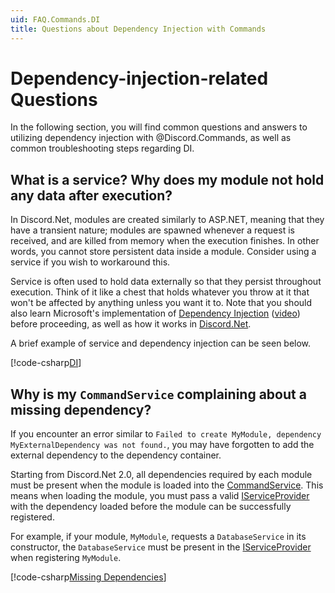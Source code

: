 ```yaml
---
uid: FAQ.Commands.DI
title: Questions about Dependency Injection with Commands
---
```


# Dependency-injection-related Questions

In the following section, you will find common questions and answers
to utilizing dependency injection with @Discord.Commands, as well as
common troubleshooting steps regarding DI.

## What is a service? Why does my module not hold any data after execution?

In Discord.Net, modules are created similarly to ASP.NET, meaning
that they have a transient nature; modules are spawned whenever a
request is received, and are killed from memory when the execution
finishes. In other words, you cannot store persistent
data inside a module. Consider using a service if you wish to
workaround this.

Service is often used to hold data externally so that they persist
throughout execution. Think of it like a chest that holds
whatever you throw at it that won't be affected by anything unless
you want it to. Note that you should also learn Microsoft's
implementation of [Dependency Injection] \([video]) before proceeding,
as well as how it works in [Discord.Net](xref:Guides.Commands.DI#usage-in-modules).

A brief example of service and dependency injection can be seen below.

[!code-csharp[DI](samples/DI.cs)]

[Dependency Injection]: https://docs.microsoft.com/en-us/aspnet/core/fundamentals/dependency-injection
[video]: https://www.youtube.com/watch?v=QtDTfn8YxXg

## Why is my `CommandService` complaining about a missing dependency?

If you encounter an error similar to `Failed to create MyModule,
dependency MyExternalDependency was not found.`, you may have
forgotten to add the external dependency to the dependency container.

Starting from Discord.Net 2.0, all dependencies required by each
module must be present when the module is loaded into the
[CommandService]. This means when loading the module, you must pass a
valid [IServiceProvider] with the dependency loaded before the module
can be successfully registered.

For example, if your module, `MyModule`, requests a `DatabaseService`
in its constructor, the `DatabaseService` must be present in the
[IServiceProvider] when registering `MyModule`.

[!code-csharp[Missing Dependencies](samples/missing-dep.cs)]

[IServiceProvider]: xref:System.IServiceProvider
[CommandService]: xref:Discord.Commands.CommandService

